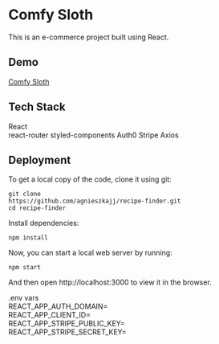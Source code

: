 
# Comfy Sloth

This is an e-commerce project built using React.



## Demo

[Comfy Sloth](https://react-store-comfy-sloth.netlify.app/)
## Tech Stack

 React\
 react-router
 styled-components
 Auth0
 Stripe
 Axios
 




## Deployment


To get a local copy of the code, clone it using git:

```
git clone 
https://github.com/agnieszkajj/recipe-finder.git
cd recipe-finder
```
Install dependencies:
```
npm install
```
Now, you can start a local web server by running:
```
npm start
```
And then open http://localhost:3000 to view it in the browser.

.env vars\
REACT_APP_AUTH_DOMAIN=\
REACT_APP_CLIENT_ID=\
REACT_APP_STRIPE_PUBLIC_KEY=\
REACT_APP_STRIPE_SECRET_KEY=
